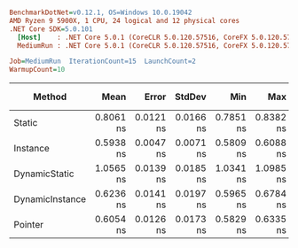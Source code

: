 ``` ini

BenchmarkDotNet=v0.12.1, OS=Windows 10.0.19042
AMD Ryzen 9 5900X, 1 CPU, 24 logical and 12 physical cores
.NET Core SDK=5.0.101
  [Host]    : .NET Core 5.0.1 (CoreCLR 5.0.120.57516, CoreFX 5.0.120.57516), X64 RyuJIT
  MediumRun : .NET Core 5.0.1 (CoreCLR 5.0.120.57516, CoreFX 5.0.120.57516), X64 RyuJIT

Job=MediumRun  IterationCount=15  LaunchCount=2  
WarmupCount=10  

```
|          Method |      Mean |     Error |    StdDev |       Min |       Max |       P90 | Gen 0 | Gen 1 | Gen 2 | Allocated |
|---------------- |----------:|----------:|----------:|----------:|----------:|----------:|------:|------:|------:|----------:|
|          Static | 0.8061 ns | 0.0121 ns | 0.0166 ns | 0.7851 ns | 0.8382 ns | 0.8280 ns |     - |     - |     - |         - |
|        Instance | 0.5938 ns | 0.0047 ns | 0.0071 ns | 0.5809 ns | 0.6088 ns | 0.6019 ns |     - |     - |     - |         - |
|   DynamicStatic | 1.0565 ns | 0.0139 ns | 0.0185 ns | 1.0341 ns | 1.0985 ns | 1.0896 ns |     - |     - |     - |         - |
| DynamicInstance | 0.6236 ns | 0.0141 ns | 0.0197 ns | 0.5965 ns | 0.6784 ns | 0.6455 ns |     - |     - |     - |         - |
|         Pointer | 0.6054 ns | 0.0126 ns | 0.0173 ns | 0.5829 ns | 0.6335 ns | 0.6267 ns |     - |     - |     - |         - |

